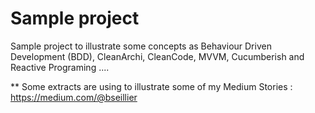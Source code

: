 # Sample project
Sample project to illustrate some concepts as Behaviour Driven Development (BDD), CleanArchi, CleanCode,  MVVM, Cucumberish and Reactive Programing ....

** Some extracts are using to illustrate some of my Medium Stories : https://medium.com/@bseillier
